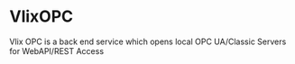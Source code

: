 # VlixOPC
Vlix OPC is a back end service which opens local OPC UA/Classic Servers for WebAPI/REST Access
